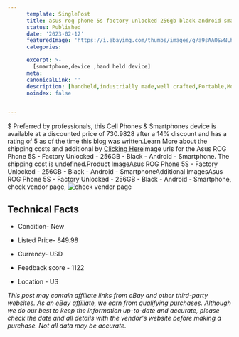 ```yaml
---
      template: SinglePost
      title: asus rog phone 5s factory unlocked 256gb black android smartphone
      status: Published
      date: '2023-02-12'
      featuredImage: 'https://i.ebayimg.com/thumbs/images/g/a9sAAOSwNLhiKE9~/s-l225.jpg'
      categories: 

      excerpt: >-
        [smartphone,device ,hand held device]
      meta:
      canonicalLink: ''
      description: [handheld,industrially made,well crafted,Portable,Mobile,Compact,Convenient,Lightweight,Maneuverable,Man-portable,Miniature,Carriable,Hand-held,Light,Holdable,Transportable,Mobile device,Pocket-sized,On-the-go,Wireless,Cordless,Compact size,Convenient size, smartphone,device ,hand held device]
      noindex: false

        
---
```

$
    Preferred by professionals, this Cell Phones & Smartphones device is available at a discounted price of 730.9828 after a 14% discount and has a rating of 5 as of the time this blog was written.Learn More about the shipping costs and additional by [Clicking Here](https://www.ebay.com/itm/185331555196?hash=item2b269f1b7c%3Ag%3Aa9sAAOSwNLhiKE9%7E&mkevt=1&mkcid=1&mkrid=711-53200-19255-0&campid=%253CePNCampaignId%253E&customid=%253CreferenceId%253E&toolid=10049)image urls for the Asus ROG Phone 5S - Factory Unlocked - 256GB - Black - Android - Smartphone. The shipping cost is undefined.Product ImageAsus ROG Phone 5S - Factory Unlocked - 256GB - Black - Android - SmartphoneAdditional ImagesAsus ROG Phone 5S - Factory Unlocked - 256GB - Black - Android - Smartphone, check vendor page, ![check vendor page](https://origin-galleryplus.ebayimg.com/ws/web/185331555196_2_0_1/225x225.jpg,https://origin-galleryplus.ebayimg.com/ws/web/185331555196_3_0_1/225x225.jpg,https://origin-galleryplus.ebayimg.com/ws/web/185331555196_4_0_1/225x225.jpg,https://origin-galleryplus.ebayimg.com/ws/web/185331555196_5_0_1/225x225.jpg,https://origin-galleryplus.ebayimg.com/ws/web/185331555196_6_0_1/225x225.jpg,https://origin-galleryplus.ebayimg.com/ws/web/185331555196_7_0_1/225x225.jpg,https://origin-galleryplus.ebayimg.com/ws/web/185331555196_8_0_1/225x225.jpg,https://origin-galleryplus.ebayimg.com/ws/web/185331555196_9_0_1/225x225.jpg,https://origin-galleryplus.ebayimg.com/ws/web/185331555196_10_0_1/225x225.jpg)
    
    

 ## Technical Facts 



     
      

 - Condition- New 


      

 - Listed Price- 849.98 


      

 - Currency- USD 


      

 - Feedback score - 1122 


      

 - Location - US 


      
      

 *_This post may contain affiliate links from eBay and other third-party websites. As an eBay affiliate, we earn from qualifying purchases. Although we do our best to keep the information up-to-date and accurate, please check the date and all details with the vendor's website before making a purchase. Not all data may be accurate._*



    
    
    
    
    